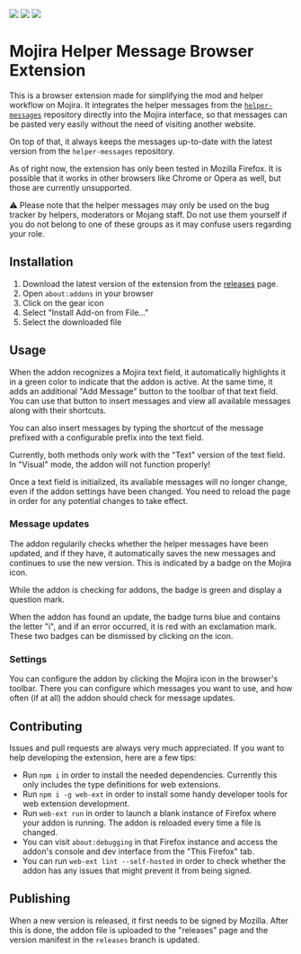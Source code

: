 [![](https://img.shields.io/github/issues/mojira/message-extension)](https://github.com/mojira/message-extension/issues)
[![](https://img.shields.io/github/stars/mojira/message-extension)](https://github.com/mojira/message-extension/stargazers)
[![](https://img.shields.io/github/license/mojira/message-extension)](https://github.com/mojira/message-extension/blob/master/LICENSE.md)

# Mojira Helper Message Browser Extension
This is a browser extension made for simplifying the mod and helper workflow on Mojira. It integrates the helper messages from the [`helper-messages`](https://github.com/mojira/helper-messages) repository directly into the Mojira interface, so that messages can be pasted very easily without the need of visiting another website.

On top of that, it always keeps the messages up-to-date with the latest version from the `helper-messages` repository.

As of right now, the extension has only been tested in Mozilla Firefox. It is possible that it works in other browsers like Chrome or Opera as well, but those are currently unsupported.

⚠ Please note that the helper messages may only be used on the bug tracker by helpers, moderators or Mojang staff. Do not use them yourself if you do not belong to one of these groups as it may confuse users regarding your role.

## Installation
1. Download the latest version of the extension from the [releases](https://github.com/mojira/message-extension/releases) page.
2. Open `about:addons` in your browser
3. Click on the gear icon
4. Select "Install Add-on from File..."
5. Select the downloaded file

## Usage
When the addon recognizes a Mojira text field, it automatically highlights it in a green color to indicate that the addon is active. At the same time, it adds an additional "Add Message" button to the toolbar of that text field. You can use that button to insert messages and view all available messages along with their shortcuts.

You can also insert messages by typing the shortcut of the message prefixed with a configurable prefix into the text field.

Currently, both methods only work with the "Text" version of the text field. In "Visual" mode, the addon will not function properly!

Once a text field is initialized, its available messages will no longer change, even if the addon settings have been changed. You need to reload the page in order for any potential changes to take effect.

### Message updates
The addon regularily checks whether the helper messages have been updated, and if they have, it automatically saves the new messages and continues to use the new version. This is indicated by a badge on the Mojira icon.

While the addon is checking for addons, the badge is green and display a question mark.

When the addon has found an update, the badge turns blue and contains the letter "i", and if an error occurred, it is red with an exclamation mark. These two badges can be dismissed by clicking on the icon.

### Settings
You can configure the addon by clicking the Mojira icon in the browser's toolbar. There you can configure which messages you want to use, and how often (if at all) the addon should check for message updates.

## Contributing
Issues and pull requests are always very much appreciated. If you want to help developing the extension, here are a few tips:

* Run `npm i` in order to install the needed dependencies. Currently this only includes the type definitions for web extensions.
* Run `npm i -g web-ext` in order to install some handy developer tools for web extension development.
* Run `web-ext run` in order to launch a blank instance of Firefox where your addon is running. The addon is reloaded every time a file is changed.
* You can visit `about:debugging` in that Firefox instance and access the addon's console and dev interface from the "This Firefox" tab.
* You can run `web-ext lint --self-hosted` in order to check whether the addon has any issues that might prevent it from being signed.

## Publishing
When a new version is released, it first needs to be signed by Mozilla. After this is done, the addon file is uploaded to the "releases" page and the version manifest in the `releases` branch is updated.